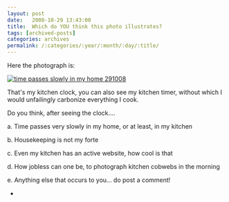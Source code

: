 ```yaml
---
layout: post
date:	2008-10-29 13:43:00
title:  Which do YOU think this photo illustrates?
tags: [archived-posts]
categories: archives
permalink: /:categories/:year/:month/:day/:title/
---
```

Here the photograph is:


<a href="http://s297.photobucket.com/albums/mm205/depontis/?action=view&current=IMG_2187.jpg" target="_blank"><img src="http://i297.photobucket.com/albums/mm205/depontis/IMG_2187.jpg" border="0" alt="time passes slowly in my home 291008"></a>


That's my kitchen clock, you can also see my kitchen timer, without which I would unfailingly carbonize everything I cook.

Do you think, after seeing the clock....


a. Time passes very slowly in my home, or at least, in my kitchen

b. Housekeeping is not my forte

c. Even my kitchen has an active website, how cool is that

d. How jobless can one be, to photograph kitchen cobwebs in the morning

e. Anything else that occurs to you... do post a comment!




*
